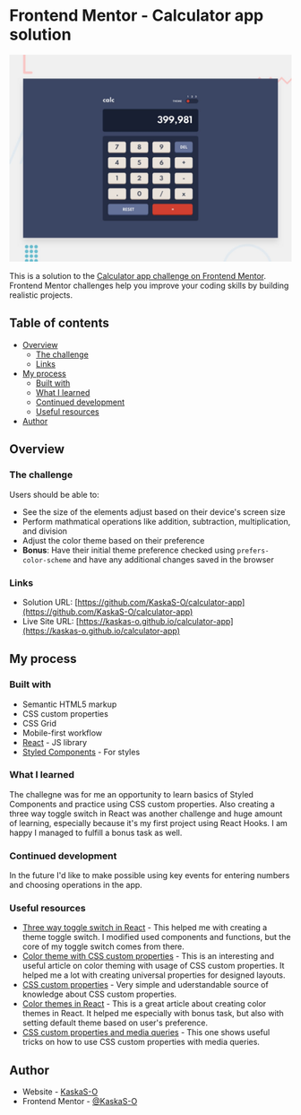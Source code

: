 # Frontend Mentor - Calculator app solution

![Design preview for the Calculator app coding challenge](./src/design/desktop-preview.jpg)

This is a solution to the [Calculator app challenge on Frontend Mentor](https://www.frontendmentor.io/challenges/calculator-app-9lteq5N29). Frontend Mentor challenges help you improve your coding skills by building realistic projects.

## Table of contents

- [Overview](#overview)
  - [The challenge](#the-challenge)
  - [Links](#links)
- [My process](#my-process)
  - [Built with](#built-with)
  - [What I learned](#what-i-learned)
  - [Continued development](#continued-development)
  - [Useful resources](#useful-resources)
- [Author](#author)

## Overview

### The challenge

Users should be able to:

- See the size of the elements adjust based on their device's screen size
- Perform mathmatical operations like addition, subtraction, multiplication, and division
- Adjust the color theme based on their preference
- **Bonus**: Have their initial theme preference checked using `prefers-color-scheme` and have any additional changes saved in the browser

### Links

- Solution URL: [https://github.com/KaskaS-O/calculator-app](https://github.com/KaskaS-O/calculator-app)
- Live Site URL: [https://kaskas-o.github.io/calculator-app](https://kaskas-o.github.io/calculator-app)

## My process

### Built with

- Semantic HTML5 markup
- CSS custom properties
- CSS Grid
- Mobile-first workflow
- [React](https://reactjs.org/) - JS library
- [Styled Components](https://styled-components.com/) - For styles

### What I learned

The challegne was for me an opportunity to learn basics of Styled Components and practice using CSS custom properties. Also creating a three way toggle switch in React was another challenge and huge amount of learning, especially because it's my first project using React Hooks. I am happy I managed to fulfill a bonus task as well.

### Continued development

In the future I'd like to make possible using key events for entering numbers and choosing operations in the app.

### Useful resources

- [Three way toggle switch in React](https://codesandbox.io/s/react-three-way-toggle-switch-forked-6188tx?file=/index.js:525-723) - This helped me with creating a theme toggle switch. I modified used components and functions, but the core of my toggle switch comes from there.
- [Color theme with CSS custom properties](https://www.smashingmagazine.com/2020/08/application-color-schemes-css-custom-properties/) - This is an interesting and useful article on color theming with usage of CSS custom properties. It helped me a lot with creating universal properties for designed layouts.
- [CSS custom properties](https://css-tricks.com/a-complete-guide-to-custom-properties/) - Very simple and uderstandable source of knowledge about CSS custom properties.
- [Color themes in React](https://css-tricks.com/easy-dark-mode-and-multiple-color-themes-in-react/) - This is a great article about creating color themes in React. It helped me especially with bonus task, but also with setting default theme based on user's preference.
- [CSS custom properties and media queries](https://bholmes.dev/blog/alternative-to-css-variable-media-queries/) - This one shows useful tricks on how to use CSS custom properties with media queries.

## Author

- Website - [KaskaS-O](https://github.com/KaskaS-O)
- Frontend Mentor - [@KaskaS-O](https://www.frontendmentor.io/profile/KaskaS-O)

